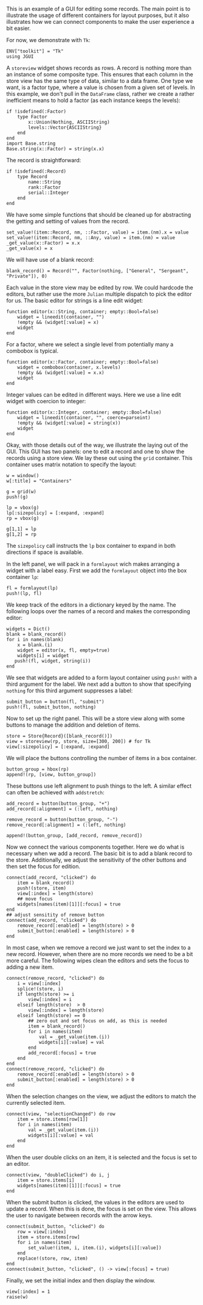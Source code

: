 This is an example of a GUI for editing some records. The main point
is to illustrate the usage of different containers for layout
purposes, but it also illustrates how we can connect components to
make the user experience a bit easier.

For now, we demonstrate with `Tk`:
```
ENV["toolkit"] = "Tk"
using JGUI
```

A `storeview` widget shows records as rows. A record is nothing more
than an instance of some composite type. This ensures that each column
in the store view has the same type of data, similar to a data
frame. One type we want, is a factor type, where a value is chosen from a given set of levels.
In this example, we don't pull in the `DataFrame` class, rather
we create a rather inefficient means to hold a factor (as each instance keeps the
levels):

```
if !isdefined(:Factor)
    type Factor
        x::Union(Nothing, ASCIIString)
        levels::Vector{ASCIIString}
    end
end
import Base.string
Base.string(x::Factor) = string(x.x)
```


The record is straightforward:

```
if !isdefined(:Record)
    type Record
        name::String
        rank::Factor
        serial::Integer
    end
end
```

We have some simple functions that should be cleaned up for
abstracting the getting and setting of values from the record.

```
set_value!(item::Record, nm, ::Factor, value) = item.(nm).x = value
set_value!(item::Record, nm, ::Any, value) = item.(nm) = value
_get_value(x::Factor) = x.x
_get_value(x) = x
```

We will have use of a blank record:
```
blank_record() = Record("", Factor(nothing, ["General", "Sergeant", "Private"]), 0)
```

Each value in the store view may be edited by row. We could hardcode
the editors, but rather use the more `Julian` multiple dispatch to
pick the editor for us. The basic editor for strings is a line edit widget:

```
function editor(x::String, container; empty::Bool=false)
    widget = lineedit(container, "")
    !empty && (widget[:value] = x)
    widget
end
```

For a factor, where we select a single level from potentially many a combobox is typical. 

```
function editor(x::Factor, container; empty::Bool=false)
    widget = combobox(container, x.levels)
    !empty && (widget[:value] = x.x)
    widget
end
```

Integer values can be edited in different ways. Here we use a line edit widget with coercion to integer:

```
function editor(x::Integer, container; empty::Bool=false)
    widget = lineedit(container, "", coerce=parseint)
    !empty && (widget[:value] = string(x))
    widget
end
```


Okay, with those details out of the way, we illustrate the laying out
of the GUI. This GUI has two panels: one to edit a record and one to
show the records using a store view. We lay these out using the `grid`
container. This container uses matrix notation to specify the layout:

```
w = window()
w[:title] = "Containers"

g = grid(w)
push!(g)

lp = vbox(g)
lp[:sizepolicy] = [:expand, :expand]
rp = vbox(g)

g[1,1] = lp
g[1,2] = rp
```

The `sizepolicy` call instructs the `lp` box container to expand in
both directions if space is available.


In the left panel, we will pack in a `formlayout` wich makes arranging
a widget with a label easy.  First we add the `formlayout` object into
the box container `lp`:

```
fl = formlayout(lp)
push!(lp, fl)
```

We keep track of the editors in a dictionary keyed by the name. The
following loops over the names of a record and makes the corresponding
editor:

```
widgets = Dict()
blank = blank_record()
for i in names(blank)
    x = blank.(i)
    widget = editor(x, fl, empty=true)
    widgets[i] = widget
   push!(fl, widget, string(i))
end
```

We see that widgets are added to a form layout container using `push!`
with a third argument for the label. We next add a button to show that
specifying `nothing` for this third argument suppresses a label:

```
submit_button = button(fl, "submit")
push!(fl, submit_button, nothing)
```

Now to set up the right panel. This will be a store view along with
some buttons to manage the addition and deletion of items.

```
store = Store{Record}([blank_record()])
view = storeview(rp, store, size=[300, 200]) # for Tk
view[:sizepolicy] = [:expand, :expand]
```

We will place the buttons controlling the number of items in a box container.

```
button_group = hbox(rp)
append!(rp, [view, button_group])
```

These buttons use left alignment to push things to the left. A similar
effect can often be achieved with `addstretch`:

```
add_record = button(button_group, "+")
add_record[:alignment] = (:left, nothing)

remove_record = button(button_group, "-")
remove_record[:alignment] = (:left, nothing)

append!(button_group, [add_record, remove_record])
```


Now we connect the various components together. Here we do what is
necessary when we add a record. The basic bit is to add a blank record
to the store. Additionally, we adjust the sensitivity of the other
buttons and then set the focus for edition.

```
connect(add_record, "clicked") do
    item = blank_record()
    push!(store, item)
    view[:index] = length(store)
    ## move focus
    widgets[names(item)[1]][:focus] = true
end
## adjust sensitity of remove button
connect(add_record, "clicked") do
    remove_record[:enabled] = length(store) > 0
    submit_button[:enabled] = length(store) > 0
end
```

In most case, when we remove a record we just want to set the index to
a new record. However, when there are no more records we need to be a
bit more careful. The following wipes clean the editors and sets the
focus to adding a new item.

```
connect(remove_record, "clicked") do
    i = view[:index]
    splice!(store, i)
    if length(store) >= i
        view[:index] = i
    elseif length(store)  > 0
        view[:index] = length(store)
    elseif length(store) == 0
        ## zero out and set focus on add, as this is needed
        item = blank_record()
        for i in names(item)
            val = _get_value(item.(i))
            widgets[i][:value] = val
        end
        add_record[:focus] = true
    end
end
connect(remove_record, "clicked") do
    remove_record[:enabled] = length(store) > 0
    submit_button[:enabled] = length(store) > 0
end
```

When the selection changes on the view, we adjust the editors to match
the currently selected item.

```
connect(view, "selectionChanged") do row
    item = store.items[row[1]]
    for i in names(item)
        val = _get_value(item.(i))
        widgets[i][:value] = val
    end
end
```

When the user double clicks on an item, it is selected and the focus
is set to an editor.

```
connect(view, "doubleClicked") do i, j
    item = store.items[i]
    widgets[names(item)[1]][:focus] = true
end
```

When the submit button is clicked, the values in the editors are used
to update a record. When this is done, the focus is set on the
view. This allows the user to navigate between records with the arrow keys.

```
connect(submit_button, "clicked") do
    row = view[:index]
    item = store.items[row]
    for i in names(item)
        set_value!(item, i, item.(i), widgets[i][:value])
    end
    replace!(store, row, item)
end
connect(submit_button, "clicked", () -> view[:focus] = true)
```

Finally, we set the initial index and then display the window.

```
view[:index] = 1
raise(w)
```




    






